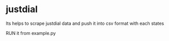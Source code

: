 # justdial
Its helps to scrape justdial data and push it into csv format with each states

RUN it from example.py

